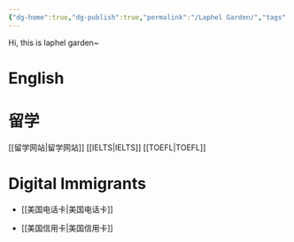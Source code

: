 ```yaml
---
{"dg-home":true,"dg-publish":true,"permalink":"/Laphel Garden/","tags":["gardenEntry"],"dgPassFrontmatter":true,"created":"","updated":""}
---
```



Hi, this is laphel garden~



# English




# 留学

[[留学网站\|留学网站]]
[[IELTS\|IELTS]]
[[TOEFL\|TOEFL]]

# Digital Immigrants

- [[美国电话卡\|美国电话卡]]

- [[美国信用卡\|美国信用卡]]